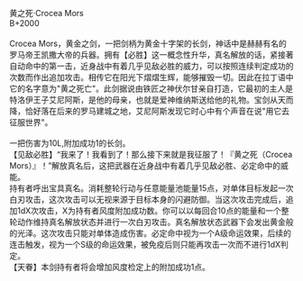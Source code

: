 <title>黄之死</title>
<meta name="GENERATOR" content="WinCHM">
<meta http-equiv="Content-Type" content="text/html; charset=gb2312">
<br>黄之死·Crocea Mors 
<br>B+2000
<br>
<br>Crocea Mors，黄金之剑，一把剑柄为黄金十字架的长剑，神话中是赫赫有名的罗马帝王凯撒大帝的兵器。拥有【必胜】这一概念性升华，真名解放的话，紧接著自动命中的第一击，近身战中有着几乎见敌必胜的威力，可以按照连续判定成功的次数而作出追加攻击。相传它在阳光下熠熠生辉，能够摧毁一切。因此在拉丁语中它的名字意为"黄之死亡"。此剑据说由铁匠之神伏尔甘亲自打造，它最初的主人是特洛伊王子艾尼阿斯，是他的母亲，也就是爱神维纳斯送给他的礼物。宝剑从天而降，恰好落在后来的罗马建城之地，艾尼阿斯发现它时心中有个声音在说"用它去征服世界"。
<br>
<br>一把伤害为10L,附加成功1的长剑。
<br>【见敌必胜】“我来了！我看到了！那么接下来就是我征服了！『黄之死（Crocea Mors）』！”解放真名后，这把武器在近身战中有着几乎见敌必胜、必定命中的威能。
<br>持有者呼出宝具真名。消耗整轮行动与任意能量池能量15点，对单体目标发起一次白刃攻击，这次攻击可以无视来源于目标本身的闪避防御。当这次攻击完成后，追加1dX次攻击，X为持有者风度附加成功数。你可以以每回合10点的能量和一个整轮动作维持真名解放状态并进行一次白刃攻击。真名解放状态武器下会发出黄金般的光泽。这次攻击只能对单体造成伤害。必定命中视为一个A级命运效果，后续的连击触发，视为一个S级的命运效果，被免疫后则只能再攻击一次而不进行1dX判定。
<br>【天眷】本剑持有者将会增加风度检定上的附加成功1点。
<br>
<br>